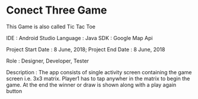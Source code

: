# Conect Three Game

This Game is also called Tic Tac Toe

IDE : Android Studio
Language : Java
SDK : Google Map Api

Project Start Date : 8 June, 2018;
Project End Date : 8 June, 2018

Role : Designer, Developer, Tester


Description : The app consists of single activity screen containing the game screen i.e. 3x3 matrix. Player1 has to tap anywher in the matrix to begin the game. At the end the winner or draw is shown along with a play again button


